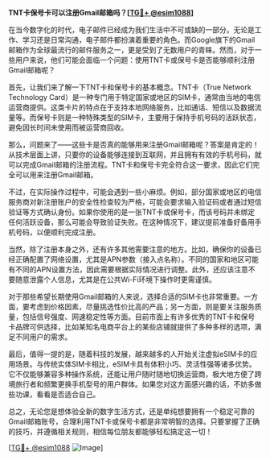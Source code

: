 **TNT卡保号卡可以注册Gmail邮箱吗？[[TG💪+ @esim1088](https://t.me/s/esim1088)]**

在当今数字化的时代，电子邮件已经成为我们生活中不可或缺的一部分。无论是工作、学习还是日常沟通，电子邮件都扮演着重要的角色。而Google旗下的Gmail邮箱作为全球最流行的邮件服务之一，更是受到了无数用户的青睐。然而，对于一些用户来说，他们可能会面临一个问题：使用TNT卡或保号卡是否能够顺利注册Gmail邮箱呢？

首先，让我们来了解一下TNT卡和保号卡的基本概念。TNT卡（True Network Technology Card）是一种专门用于特定国家或地区的SIM卡，通常由当地的电信运营商提供。这类卡片的特点在于支持本地网络服务，比如通话、短信以及数据流量等。而保号卡则是一种特殊类型的SIM卡，主要用于保持手机号码的活跃状态，避免因长时间未使用而被运营商回收。

那么，问题来了——这些卡是否真的能够用来注册Gmail邮箱呢？答案是肯定的！从技术层面上讲，只要你的设备能够连接到互联网，并且拥有有效的手机号码，就可以完成Gmail邮箱的注册流程。TNT卡和保号卡完全符合这一要求，因此它们完全可以用来注册Gmail邮箱。

不过，在实际操作过程中，可能会遇到一些小麻烦。例如，部分国家或地区的电信服务商对新注册账户的安全性检查较为严格，可能会要求输入验证码或者通过短信验证等方式确认身份。如果你使用的是一张TNT卡或保号卡，而该号码并未绑定任何活跃设备，那么可能会导致验证失败。在这种情况下，建议提前准备好备用手机号码，以便顺利完成注册。

当然，除了注册本身之外，还有许多其他需要注意的地方。比如，确保你的设备已经正确配置了网络设置，尤其是APN参数（接入点名称）。不同的国家和地区可能有不同的APN设置方法，因此需要根据实际情况进行调整。此外，还应该注意不要随意泄露个人信息，尤其是在公共Wi-Fi环境下操作时更需谨慎。

对于那些希望长期使用Gmail邮箱的人来说，选择合适的SIM卡也非常重要。一方面，要考虑到价格因素，尽量挑选性价比高的产品；另一方面，则是要关注服务质量，包括信号强度、网速稳定性等方面。目前市面上有许多优秀的TNT卡和保号卡品牌可供选择，比如某知名电商平台上的某些店铺就提供了多种多样的选项，满足不同用户的需求。

最后，值得一提的是，随着科技的发展，越来越多的人开始关注虚拟eSIM卡的应用场景。与传统实体SIM卡相比，eSIM卡具有体积小巧、灵活性强等诸多优势。它不仅能够兼容多种操作系统，还能让用户随时随地切换运营商，极大地方便了跨境旅行者和频繁更换手机型号的用户群体。如果您对这方面感兴趣的话，不妨多做些功课，看看是否适合自己。

总之，无论您是想体验全新的数字生活方式，还是单纯想要拥有一个稳定可靠的Gmail邮箱账号，合理利用TNT卡或保号卡都是非常明智的选择。只要掌握了正确的技巧，并遵循相关规则，相信每位朋友都能够轻松搞定这一切！

[[TG💪+ @esim1088](https://t.me/s/esim1088) ![Image](https://i.postimg.cc/4NQfJmqS/Snipaste-2025-05-13-00-14-12.png)]
